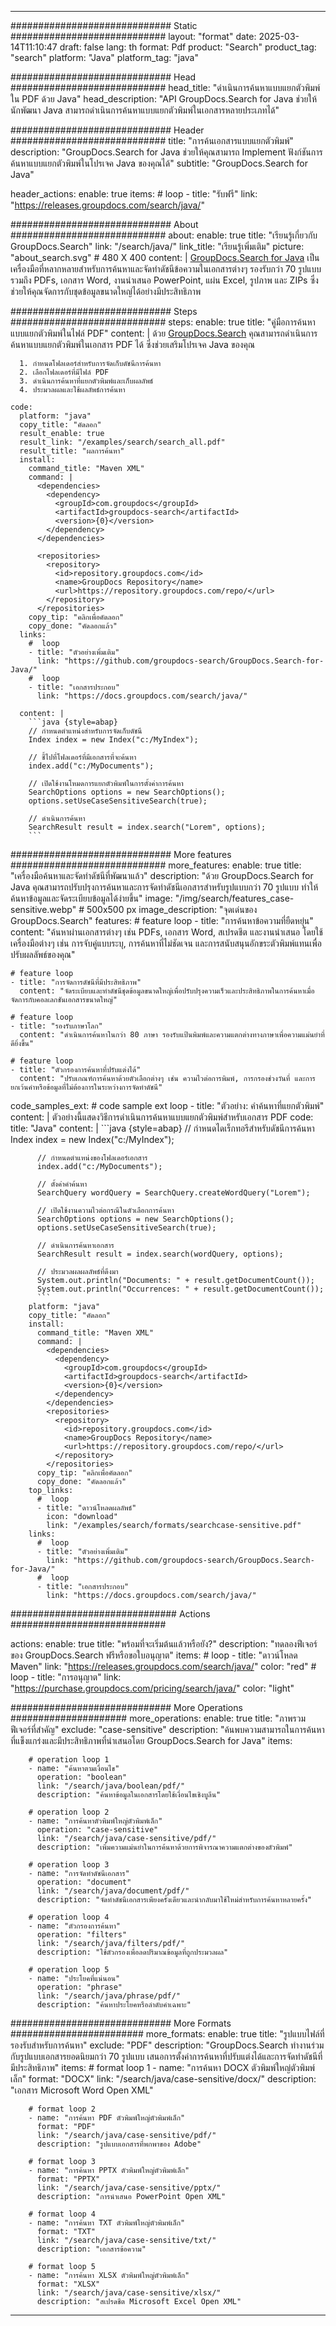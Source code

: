 
---
############################# Static ############################
layout: "format"
date:  2025-03-14T11:10:47
draft: false
lang: th
format: Pdf
product: "Search"
product_tag: "search"
platform: "Java"
platform_tag: "java"

############################# Head ############################
head_title: "ดำเนินการค้นหาแบบแยกตัวพิมพ์ใน PDF ด้วย Java"
head_description: "API GroupDocs.Search for Java ช่วยให้นักพัฒนา Java สามารถดำเนินการค้นหาแบบแยกตัวพิมพ์ในเอกสารหลายประเภทได้"

############################# Header ############################
title: "การค้นเอกสารแบบแยกตัวพิมพ์" 
description: "GroupDocs.Search for Java ช่วยให้คุณสามารถ Implement ฟังก์ชันการค้นหาแบบแยกตัวพิมพ์ในโปรเจค Java ของคุณได้"
subtitle: "GroupDocs.Search for Java" 

header_actions:
  enable: true
  items:
    #  loop
    - title: "รับฟรี"
      link: "https://releases.groupdocs.com/search/java/"
      
############################# About ############################
about:
    enable: true
    title: "เรียนรู้เกี่ยวกับ GroupDocs.Search"
    link: "/search/java/"
    link_title: "เรียนรู้เพิ่มเติม"
    picture: "about_search.svg" # 480 X 400
    content: |
       [GroupDocs.Search for Java](/search/java/) เป็นเครื่องมือที่หลากหลายสำหรับการค้นหาและจัดทำดัชนีข้อความในเอกสารต่างๆ รองรับกว่า 70 รูปแบบรวมถึง PDFs, เอกสาร Word, งานนำเสนอ PowerPoint, แผ่น Excel, รูปภาพ และ ZIPs ซึ่งช่วยให้คุณจัดการกับชุดข้อมูลขนาดใหญ่ได้อย่างมีประสิทธิภาพ

############################# Steps ############################
steps:
    enable: true
    title: "คู่มือการค้นหาแบบแยกตัวพิมพ์ในไฟล์ PDF"
    content: |
      ด้วย [GroupDocs.Search](/search/java/) คุณสามารถดำเนินการค้นหาแบบแยกตัวพิมพ์ในเอกสาร PDF ได้ ซึ่งช่วยเสริมโปรเจค Java ของคุณ
      
      1. กำหนดโฟลเดอร์สำหรับการจัดเก็บดัชนีการค้นหา
      2. เลือกโฟลเดอร์ที่มีไฟล์ PDF
      3. ดำเนินการค้นหาที่แยกตัวพิมพ์และเก็บผลลัพธ์
      4. ประมวลผลและใช้ผลลัพธ์การค้นหา
   
    code:
      platform: "java"
      copy_title: "คัดลอก"
      result_enable: true
      result_link: "/examples/search/search_all.pdf"
      result_title: "ผลการค้นหา"
      install:
        command_title: "Maven XML"
        command: |
          <dependencies>
            <dependency>
              <groupId>com.groupdocs</groupId>
              <artifactId>groupdocs-search</artifactId>
              <version>{0}</version>
            </dependency>
          </dependencies>

          <repositories>
            <repository>
              <id>repository.groupdocs.com</id>
              <name>GroupDocs Repository</name>
              <url>https://repository.groupdocs.com/repo/</url>
            </repository>
          </repositories>
        copy_tip: "คลิกเพื่อคัดลอก"
        copy_done: "คัดลอกแล้ว"
      links:
        #  loop
        - title: "ตัวอย่างเพิ่มเติม"
          link: "https://github.com/groupdocs-search/GroupDocs.Search-for-Java/"
        #  loop
        - title: "เอกสารประกอบ"
          link: "https://docs.groupdocs.com/search/java/"
          
      content: |
        ```java {style=abap}
        // กำหนดตำแหน่งสำหรับการจัดเก็บดัชนี
        Index index = new Index("c:/MyIndex");

        // ชี้ไปที่โฟลเดอร์ที่มีเอกสารที่จะค้นหา
        index.add("c:/MyDocuments");

        // เปิดใช้งานโหมดการแยกตัวพิมพ์ในการตั้งค่าการค้นหา
        SearchOptions options = new SearchOptions();
        options.setUseCaseSensitiveSearch(true);

        // ดำเนินการค้นหา
        SearchResult result = index.search("Lorem", options);
        ```            

############################# More features ############################
more_features:
  enable: true
  title: "เครื่องมือค้นหาและจัดทำดัชนีที่พัฒนาแล้ว"
  description: "ด้วย GroupDocs.Search for Java คุณสามารถปรับปรุงการค้นหาและการจัดทำดัชนีเอกสารสำหรับรูปแบบกว่า 70 รูปแบบ ทำให้ค้นหาข้อมูลและจัดระเบียบข้อมูลได้ง่ายขึ้น"
  image: "/img/search/features_case-sensitive.webp" # 500x500 px
  image_description: "จุดเด่นของ GroupDocs.Search"
  features:
    # feature loop
    - title: "การค้นหาข้อความที่ยืดหยุ่น"
      content: "ค้นหาผ่านเอกสารต่างๆ เช่น PDFs, เอกสาร Word, สเปรดชีต และงานนำเสนอ โดยใช้เครื่องมือต่างๆ เช่น การจับคู่แบบระบุ, การค้นหาที่ไม่ชัดเจน และการสนับสนุนอักขระตัวพิมพ์แทนเพื่อปรับผลลัพธ์ของคุณ"

    # feature loop
    - title: "การจัดการดัชนีที่มีประสิทธิภาพ"
      content: "จัดระเบียบและทำดัชนีชุดข้อมูลขนาดใหญ่เพื่อปรับปรุงความเร็วและประสิทธิภาพในการค้นหาเมื่อจัดการกับคอลเลกชันเอกสารขนาดใหญ่"

    # feature loop
    - title: "รองรับภาษาโลก"
      content: "ดำเนินการค้นหาในกว่า 80 ภาษา รองรับแป้นพิมพ์และความแตกต่างทางภาษาเพื่อความแม่นยำที่ดียิ่งขึ้น"

    # feature loop
    - title: "ตัวกรองการค้นหาที่ปรับแต่งได้"
      content: "ปรับเกณฑ์การค้นหาด้วยตัวเลือกต่างๆ เช่น ความไวต่อการพิมพ์, การกรองช่วงวันที่ และการยกเว้นคำหรือข้อมูลที่ไม่ต้องการในระหว่างการจัดทำดัชนี"
      
  code_samples_ext:
    # code sample ext loop
    - title: "ตัวอย่าง: คำค้นหาที่แยกตัวพิมพ์"
      content: |
        ตัวอย่างนี้แสดงวิธีการดำเนินการค้นหาแบบแยกตัวพิมพ์สำหรับเอกสาร PDF
      code:
        title: "Java"
        content: |
          ```java {style=abap}
          // กำหนดไดเร็กทอรีสำหรับดัชนีการค้นหา
          Index index = new Index("c:/MyIndex");
              
          // กำหนดตำแหน่งของโฟลเดอร์เอกสาร
          index.add("c:/MyDocuments");

          // ตั้งค่าคำค้นหา
          SearchQuery wordQuery = SearchQuery.createWordQuery("Lorem");

          // เปิดใช้งานความไวต่อกรณีในตัวเลือกการค้นหา
          SearchOptions options = new SearchOptions();
          options.setUseCaseSensitiveSearch(true);

          // ดำเนินการค้นหาเอกสาร
          SearchResult result = index.search(wordQuery, options);
          
          // ประมวลผลผลลัพธ์ที่ดึงมา
          System.out.println("Documents: " + result.getDocumentCount());
          System.out.println("Occurrences: " + result.getDocumentCount());
          ```
        platform: "java"
        copy_title: "คัดลอก"
        install:
          command_title: "Maven XML"
          command: |
            <dependencies>
              <dependency>
                <groupId>com.groupdocs</groupId>
                <artifactId>groupdocs-search</artifactId>
                <version>{0}</version>
              </dependency>
            </dependencies>
            <repositories>
              <repository>
                <id>repository.groupdocs.com</id>
                <name>GroupDocs Repository</name>
                <url>https://repository.groupdocs.com/repo/</url>
              </repository>
            </repositories>
          copy_tip: "คลิกเพื่อคัดลอก"
          copy_done: "คัดลอกแล้ว"
        top_links:
          #  loop
          - title: "ดาวน์โหลดผลลัพธ์"
            icon: "download"
            link: "/examples/search/formats/searchcase-sensitive.pdf"
        links:
          #  loop
          - title: "ตัวอย่างเพิ่มเติม"
            link: "https://github.com/groupdocs-search/GroupDocs.Search-for-Java/"
          #  loop
          - title: "เอกสารประกอบ"
            link: "https://docs.groupdocs.com/search/java/"
            

            


############################## Actions ############################

actions:
  enable: true
  title: "พร้อมที่จะเริ่มต้นแล้วหรือยัง?"
  description: "ทดลองฟีเจอร์ของ GroupDocs.Search ฟรีหรือขอใบอนุญาต"
  items:
    #  loop
    - title: "ดาวน์โหลด Maven"
      link: "https://releases.groupdocs.com/search/java/"
      color: "red"
        #  loop
    - title: "การอนุญาต"
      link: "https://purchase.groupdocs.com/pricing/search/java/"
      color: "light"


############################# More Operations #####################
more_operations:
    enable: true
    title: "ภาพรวมฟีเจอร์ที่สำคัญ"
    exclude: "case-sensitive"
    description: "ค้นพบความสามารถในการค้นหาที่แข็งแกร่งและมีประสิทธิภาพที่นำเสนอโดย GroupDocs.Search for Java"
    items: 
          
        # operation loop 1
        - name: "ค้นหาตามเงื่อนไข"
          operation: "boolean"
          link: "/search/java/boolean/pdf/"
          description: "ค้นหาข้อมูลในเอกสารโดยใช้เงื่อนไขเชิงบูลีน"

        # operation loop 2
        - name: "การค้นหาตัวพิมพ์ใหญ่ตัวพิมพ์เล็ก"
          operation: "case-sensitive"
          link: "/search/java/case-sensitive/pdf/"
          description: "เพิ่มความแม่นยำในการค้นหาด้วยการพิจารณาความแตกต่างของตัวพิมพ์"

        # operation loop 3
        - name: "การจัดทำดัชนีเอกสาร"
          operation: "document"
          link: "/search/java/document/pdf/"
          description: "จัดทำดัชนีเอกสารเพียงครั้งเดียวและนำกลับมาใช้ใหม่สำหรับการค้นหาหลายครั้ง"

        # operation loop 4
        - name: "ตัวกรองการค้นหา"
          operation: "filters"
          link: "/search/java/filters/pdf/"
          description: "ใช้ตัวกรองเพื่อลดปริมาณข้อมูลที่ถูกประมวลผล"

        # operation loop 5
        - name: "ประโยคที่แน่นอน"
          operation: "phrase"
          link: "/search/java/phrase/pdf/"
          description: "ค้นหาประโยคหรือลำดับคำเฉพาะ"
          
        
          
############################# More Formats ########################
more_formats:
    enable: true
    title: "รูปแบบไฟล์ที่รองรับสำหรับการค้นหา"
    exclude: "PDF"
    description: "GroupDocs.Search ทำงานร่วมกับรูปแบบเอกสารยอดนิยมกว่า 70 รูปแบบ เสนอการตั้งค่าการค้นหาที่ปรับแต่งได้และการจัดทำดัชนีที่มีประสิทธิภาพ"
    items: 
        # format loop 1
        - name: "การค้นหา DOCX ตัวพิมพ์ใหญ่ตัวพิมพ์เล็ก"
          format: "DOCX"
          link: "/search/java/case-sensitive/docx/"
          description: "เอกสาร Microsoft Word Open XML"
          
        # format loop 2
        - name: "การค้นหา PDF ตัวพิมพ์ใหญ่ตัวพิมพ์เล็ก"
          format: "PDF"
          link: "/search/java/case-sensitive/pdf/"
          description: "รูปแบบเอกสารที่พกพาของ Adobe"
          
        # format loop 3
        - name: "การค้นหา PPTX ตัวพิมพ์ใหญ่ตัวพิมพ์เล็ก"
          format: "PPTX"
          link: "/search/java/case-sensitive/pptx/"
          description: "การนำเสนอ PowerPoint Open XML"

        # format loop 4
        - name: "การค้นหา TXT ตัวพิมพ์ใหญ่ตัวพิมพ์เล็ก"
          format: "TXT"
          link: "/search/java/case-sensitive/txt/"
          description: "เอกสารข้อความ"
          
        # format loop 5
        - name: "การค้นหา XLSX ตัวพิมพ์ใหญ่ตัวพิมพ์เล็ก"
          format: "XLSX"
          link: "/search/java/case-sensitive/xlsx/"
          description: "สเปรดชีต Microsoft Excel Open XML"
  

---